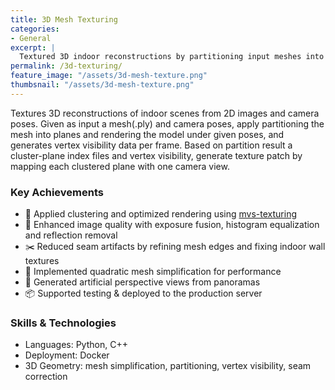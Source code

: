 ```yaml
---
title: 3D Mesh Texturing
categories:
- General
excerpt: |
  Textured 3D indoor reconstructions by partitioning input meshes into planes and mapping optimal camera views based on vertex visibility and clustering.
permalink: /3d-texturing/
feature_image: "/assets/3d-mesh-texture.png"
thumbsnail: "/assets/3d-mesh-texture.png"
---
```


Textures 3D reconstructions of indoor scenes from 2D images and camera poses.  Given as input a mesh(.ply) and camera poses, apply partitioning the mesh into planes and rendering the model under given poses, and generates vertex visibility data per frame. Based on partition result a cluster-plane index files and vertex visibility, generate texture patch by mapping each clustered plane with one camera view. 


### Key Achievements
- 🧠 Applied clustering and optimized rendering using [mvs-texturing](https://github.com/nmoehrle/mvs-texturing)
- 🌅 Enhanced image quality with exposure fusion, histogram equalization and reflection removal
- ✂️ Reduced seam artifacts by refining mesh edges and fixing indoor wall textures
- 🧩 Implemented quadratic mesh simplification for performance
- 🔄 Generated artificial perspective views from panoramas
- 📦 Supported testing & deployed to the production server

### Skills & Technologies
- Languages: Python, C++
- Deployment: Docker
- 3D Geometry: mesh simplification, partitioning, vertex visibility, seam correction